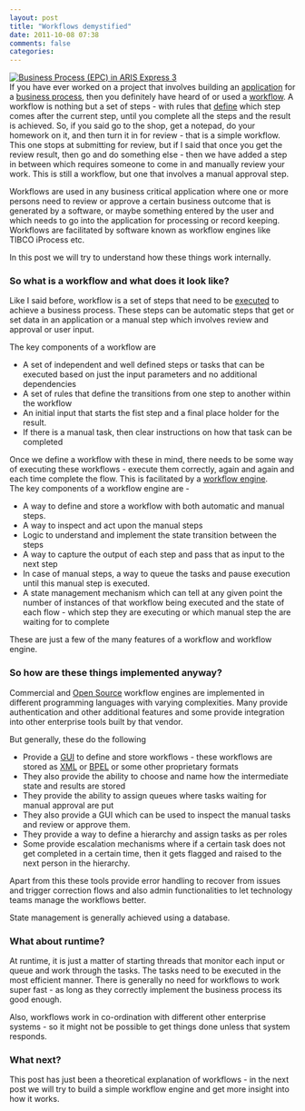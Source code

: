 ```yaml
---
layout: post
title: "Workflows demystified"
date: 2011-10-08 07:38
comments: false
categories:
---
```


<div ><a href="http://www.flickr.com/photos/50698445@N03/4662457155"><img title="Business Process (EPC) in ARIS Express 3" src="http://farm2.static.flickr.com/1277/4662457155_fb39078799_m.jpg" alt="Business Process (EPC) in ARIS Express 3" /></a></div>
If you have ever worked on a project that involves building an <a  title="Application software" href="http://en.wikipedia.org/wiki/Application_software" rel="wikipedia">application</a> for a <a  title="Business process" href="http://en.wikipedia.org/wiki/Business_process" rel="wikipedia">business process</a>, then you definitely have heard of or used a <a  title="Workflow" href="http://en.wikipedia.org/wiki/Workflow" rel="wikipedia">workflow</a>. A workflow is nothing but a set of steps - with rules that <a  title="Definition" href="http://en.wikipedia.org/wiki/Definition" rel="wikipedia">define</a> which step comes after the current step, until you complete all the steps and the result is achieved. So, if you said go to the shop, get a notepad, do your homework on it, and then turn it in for review - that is a simple workflow. This one stops at submitting for review, but if I said that once you get the review result, then go and do something else - then we have added a step in between which requires someone to come in and manually review your work. This is still a workflow, but one that involves a manual approval step.

Workflows are used in any business critical application where one or more persons need to review or approve a certain business outcome that is generated by a software, or maybe something entered by the user and which needs to go into the application for processing or record keeping. Workflows are facilitated by software known as workflow engines like TIBCO iProcess etc.

In this post we will try to understand how these things work internally.
<h3><!--more-->So what is a workflow and what does it look like?</h3>
Like I said before, workflow is a set of steps that need to be <a  title="Capital punishment" href="http://en.wikipedia.org/wiki/Capital_punishment" rel="wikipedia">executed</a> to achieve a business process. These steps can be automatic steps that get or set data in an application or a manual step which involves review and approval or user input.

The key components of a workflow are
<ul>
	<li>A set of independent and well defined steps or tasks that can be executed based on just the input parameters and no additional dependencies</li>
	<li>A set of rules that define the transitions from one step to another within the workflow</li>
	<li>An initial input that starts the fist step and a final place holder for the result.</li>
	<li>If there is a manual task, then clear instructions on how that task can be completed</li>
</ul>
<div>Once we define a workflow with these in mind, there needs to be some way of executing these workflows - execute them correctly, again and again and each time complete the flow. This is facilitated by a <a  title="Workflow engine" href="http://en.wikipedia.org/wiki/Workflow_engine" rel="wikipedia">workflow engine</a>.</div>
<div>The key components of a workflow engine are -</div>
<div>
<ul>
	<li>A way to define and store a workflow with both automatic and manual steps.</li>
	<li>A way to inspect and act upon the manual steps</li>
	<li>Logic to understand and implement the state transition between the steps</li>
	<li>A way to capture the output of each step and pass that as input to the next step</li>
	<li>In case of manual steps, a way to queue the tasks and pause execution until this manual step is executed.</li>
	<li>A state management mechanism which can tell at any given point the number of instances of that workflow being executed and the state of each flow - which step they are executing or which manual step the are waiting for to complete</li>
</ul>
<div>These are just a few of the many features of a workflow and workflow engine.</div>
</div>
<h3>So how are these things implemented anyway?</h3>
Commercial and <a  title="Open Source" href="http://www.wikinvest.com/concept/Open_Source" rel="wikinvest">Open Source</a> workflow engines are implemented in different programming languages with varying complexities. Many provide authentication and other additional features and some provide integration into other enterprise tools built by that vendor.

But generally, these do the following
<ul>
	<li>Provide a <a  title="Graphical user interface" href="http://en.wikipedia.org/wiki/Graphical_user_interface" rel="wikipedia">GUI</a> to define and store workflows - these workflows are stored as <a  title="XML" href="http://en.wikipedia.org/wiki/XML" rel="wikipedia">XML</a> or <a  title="Business Process Execution Language" href="http://en.wikipedia.org/wiki/Business_Process_Execution_Language" rel="wikipedia">BPEL</a> or some other proprietary formats</li>
	<li>They also provide the ability to choose and name how the intermediate state and results are stored</li>
	<li>They provide the ability to assign queues where tasks waiting for manual approval are put</li>
	<li>They also provide a GUI which can be used to inspect the manual tasks and review or approve them.</li>
	<li>They provide a way to define a hierarchy and assign tasks as per roles</li>
	<li>Some provide escalation mechanisms where if a certain task does not get completed in a certain time, then it gets flagged and raised to the next person in the hierarchy.</li>
</ul>
Apart from this these tools provide error handling to recover from issues and trigger correction flows and also admin functionalities to let technology teams manage the workflows better.

State management is generally achieved using a database.
<h3>What about runtime?</h3>
At runtime, it is just a matter of starting threads that monitor each input or queue and work through the tasks. The tasks need to be executed in the most efficient manner. There is generally no need for workflows to work super fast - as long as they correctly implement the business process its good enough.

Also, workflows work in co-ordination with different other enterprise systems - so it might not be possible to get things done unless that system responds.
<h3>What next?</h3>
This post has just been a theoretical explanation of workflows - in the next post we will try to build a simple workflow engine and get more insight into how it works.